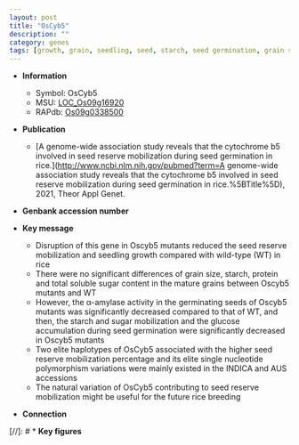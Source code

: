 ```yaml
---
layout: post
title: "OsCyb5"
description: ""
category: genes
tags: [growth, grain, seedling, seed, starch, seed germination, grain size, breeding, sugar, seedling growth]
---
```


* **Information**  
    + Symbol: OsCyb5  
    + MSU: [LOC_Os09g16920](http://rice.uga.edu/cgi-bin/ORF_infopage.cgi?orf=LOC_Os09g16920)  
    + RAPdb: [Os09g0338500](https://rapdb.dna.affrc.go.jp/locus/?name=Os09g0338500)  

* **Publication**  
    + [A genome-wide association study reveals that the cytochrome b5 involved in seed reserve mobilization during seed germination in rice.](http://www.ncbi.nlm.nih.gov/pubmed?term=A genome-wide association study reveals that the cytochrome b5 involved in seed reserve mobilization during seed germination in rice.%5BTitle%5D), 2021, Theor Appl Genet.

* **Genbank accession number**  

* **Key message**  
    + Disruption of this gene in Oscyb5 mutants reduced the seed reserve mobilization and seedling growth compared with wild-type (WT) in rice
    + There were no significant differences of grain size, starch, protein and total soluble sugar content in the mature grains between Oscyb5 mutants and WT
    + However, the α-amylase activity in the germinating seeds of Oscyb5 mutants was significantly decreased compared to that of WT, and then, the starch and sugar mobilization and the glucose accumulation during seed germination were significantly decreased in Oscyb5 mutants
    + Two elite haplotypes of OsCyb5 associated with the higher seed reserve mobilization percentage and its elite single nucleotide polymorphism variations were mainly existed in the INDICA and AUS accessions
    + The natural variation of OsCyb5 contributing to seed reserve mobilization might be useful for the future rice breeding

* **Connection**  

[//]: # * **Key figures**  



